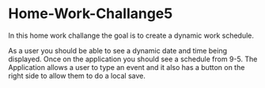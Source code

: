 # Home-Work-Challange5

In this home work challange the goal is to create a dynamic work schedule.

As a user you should be able to see a dynamic date and time being displayed. Once on the application you should see a schedule from 9-5. The Application allows a user to type an event and it also has a button on the right side to allow them to do a local save.
